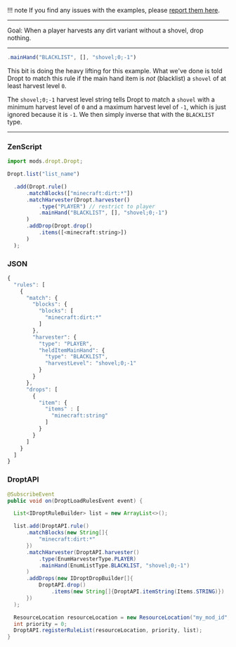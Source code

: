 
!!! note
    If you find any issues with the examples, please [report them here](https://github.com/codetaylor/dropt/issues).

---

Goal: When a player harvests any dirt variant without a shovel, drop nothing.

---

```js
.mainHand("BLACKLIST", [], "shovel;0;-1")
```

This bit is doing the heavy lifting for this example. What we've done is told Dropt to match this rule if the main hand item is *not* (blacklist) a `shovel` of at least harvest level `0`.

The `shovel;0;-1` harvest level string tells Dropt to match a `shovel` with a minimum harvest level of `0` and a maximum harvest level of `-1`, which is just ignored because it is `-1`. We then simply inverse that with the `BLACKLIST` type.

---

### ZenScript

```js
import mods.dropt.Dropt;

Dropt.list("list_name")

  .add(Dropt.rule()
      .matchBlocks(["minecraft:dirt:*"])
      .matchHarvester(Dropt.harvester()
          .type("PLAYER") // restrict to player
          .mainHand("BLACKLIST", [], "shovel;0;-1")
      )
      .addDrop(Dropt.drop()
          .items([<minecraft:string>])
      )
  );
```

### JSON

```js
{
  "rules": [
    {
      "match": {
        "blocks": {
          "blocks": [
            "minecraft:dirt:*"
          ]
        },
        "harvester": {
          "type": "PLAYER",
          "heldItemMainHand": {
            "type": "BLACKLIST",
            "harvestLevel": "shovel;0;-1"
          }
        }
      },
      "drops": [
        {
          "item": {
            "items" : [
              "minecraft:string"
            ]
          }
        }
      ]
    }
  ]
}
```

### DroptAPI

```java
@SubscribeEvent
public void on(DroptLoadRulesEvent event) {

  List<IDroptRuleBuilder> list = new ArrayList<>();

  list.add(DroptAPI.rule()
      .matchBlocks(new String[]{
          "minecraft:dirt:*"
      })
      .matchHarvester(DroptAPI.harvester()
          .type(EnumHarvesterType.PLAYER)
          .mainHand(EnumListType.BLACKLIST, "shovel;0;-1")
      )
      .addDrops(new IDroptDropBuilder[]{
          DroptAPI.drop()
              .items(new String[]{DroptAPI.itemString(Items.STRING)})
      })
  );

  ResourceLocation resourceLocation = new ResourceLocation("my_mod_id", "rule_list_name");
  int priority = 0;
  DroptAPI.registerRuleList(resourceLocation, priority, list);
}
```